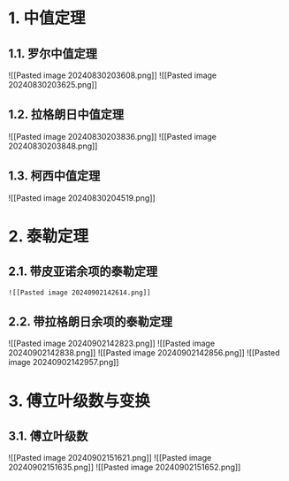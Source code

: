 # 1. 中值定理
## 1.1. 罗尔中值定理
![[Pasted image 20240830203608.png]]
![[Pasted image 20240830203625.png]]

## 1.2. 拉格朗日中值定理
![[Pasted image 20240830203836.png]]
![[Pasted image 20240830203848.png]]
## 1.3. 柯西中值定理
![[Pasted image 20240830204519.png]]

# 2. 泰勒定理
## 2.1. 带皮亚诺余项的泰勒定理
	![[Pasted image 20240902142614.png]]
## 2.2. 带拉格朗日余项的泰勒定理
![[Pasted image 20240902142823.png]]
![[Pasted image 20240902142838.png]]
![[Pasted image 20240902142856.png]]
![[Pasted image 20240902142957.png]]


# 3. 傅立叶级数与变换
## 3.1. 傅立叶级数
![[Pasted image 20240902151621.png]]
![[Pasted image 20240902151635.png]]
![[Pasted image 20240902151652.png]]